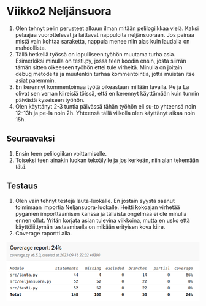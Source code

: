 # Viikko2 Neljänsuora

1. Olen tehnyt pelin perusteet alkuun ilman mitään pelilogiikkaa vielä. Kaksi pelaajaa vuorottelevat ja laittavat nappuloita neljänsuoraan.
Jos painaa mistä vain kohtaa saraketta, nappula menee niin alas kuin laudalla on mahdollista.
2. Tällä hetkellä työssä on lopulliseen työhön muutama turha asia. Esimerkiksi minulla on testi.py, jossa teen koodin ensin, josta siirrän tämän sitten oikeeseen työhön ettei tule virheitä. Minulla on joitain debug metodeita ja muutenkin turhaa kommentointia, jotta muistan itse asiat paremmin.
3. En kerennyt kommentoimaa työtä oikeastaan millään tavalla. Pe ja La olivat sen verran kiireisiä töissä, että en kerennyt käyttämään kuin tunnin päivästä kyseiseen työhön.
4. Olen käyttänyt 2-3 tuntia päivässä tähän työhön eli su-to yhteensä noin 12-13h ja pe-la noin 2h. Yhteensä tällä viikolla olen käyttänyt aikaa noin 15h.

## Seuraavaksi

1. Ensin teen pelilogiikan voittamiselle.
2. Toiseksi teen ainakin luokan tekoälylle ja jos kerkeän, niin alan tekemään tätä.

## Testaus

1. Olen vain tehnyt testejä lauta-luokalle. En jostain syystä saanut toimimaan importia Neljansuora-luokalle. Heitti kokoajan virhetää pygamen
importtaamisen kanssa ja tällaista ongelmaa ei ole minulla ennen ollut. Yritän korjata asian tulevina viikkoina, mutta en usko että käyttöliittymän testaamisella on mikään erityisen kova kiire.
2. Coverage raportti alla.

![](/kuvat/Viikko2_coverage.png)
